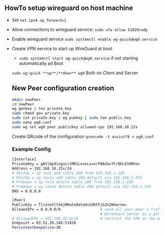 ## HowTo setup wireguard on host machine  

-  Set  `net.ipv4.ip_forward=1`
    
-   Allow connections to wireguard service: `sudo ufw allow 51820/udp`
    
-   Enable wireguard service `sudo systemctl enable wg-quick@wg0.service`
- Create VPN service to start up WireGuard at boot
    -   `sudo systemctl start wg-quick@wg0.service` if not starting automatically ad Boot
    
    `sudo wg-quick **up**/**down** wg0` Both on Client and Server
    
    ## New Peer configuration creation
    
    ```bash
    mkdir newPeer
    cd newPeer
    wg genkey | tee private.key
    sudo chmod go= private.key
    sudo cat private.key | wg pubkey | sudo tee public.key
    sudo nano wg0.conf
    sudo wg set wg0 peer publicKey allowed-ips 192.168.10.22x
    ```
    Create QRcode of the configuration `qrencode -t ansiutf8 < wg0.conf`
    
    ### Example Config
    
    ```bash
    [Interface]
    PrivateKey = gN1lQpdingaiitMB1LoveLove/FBAdav7F/QOL634MVo=
    Address = 192.168.10.22x/24
    # PostUp = ip rule add table 200 from 192.168.1.220
    # PostUp = ip route add table 200 default via 192.168.1.254
    # PreDown = ip rule delete table 200 from 192.168.1.220
    # PreDown = ip route delete table 200 default via 192.168.1.254
    DNS = 8.8.8.8
    
    [Peer]
    PublicKey = TlzxVoVltX4jMHateHateHvSdKFFjGZe2WXwrno=
    AllowedIPs = 0.0.0.0/0                  # send all your peer’s traffic over the VPN and use the 
                                            # WireGuard Server as a gateway for all traffic
    # AllowedIPs = 192.168.10.0/24          # restrict the VPN on the peer to only connect to other peers and services on the VPN
    Endpoint = 93.51.20.186:51820
    PersistentKeepalive=30
    
    ```
